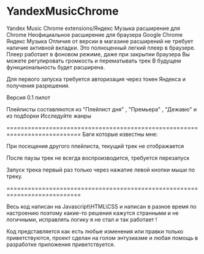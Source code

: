 # YandexMusicChrome
Yandex Music Chrome extensions/Яндекс Музыка расширение для Chrome 
Неофициальное  расширение для браузера Google Chrome Яндекс Музыка 
Отличия от версии в магазине расширений не требует наличие активной вкладки.
Это полноценный легкий плеер в браузере.
Плеер работает в фоновом режиме, даже при закрытии браузера 
Вы можете регулировать громкость и перематывать трек 
В будущем функциональность будет расширена. 

Для первого запуска требуется авторизация через токен Яндекса и получения разрешения. 



Версия 0.1 пилот 

Плейлисты составляются из "Плейлист дня" ,  "Премьера" , "Дежавю"  и из подборки Исследуйте жанры

===========================================================================
Баги которые известны мне:

При посещения другого плейлиста,  текущий трек не отображается

После паузы трек не всегда воспроизводится, требуется перезапуск

Запуск трека первый раз только через нажатие левой кнопки мыши по треку.

===========================================================================

Весь код написан на Javascript\HTML\CSS  и написан в разное время по настроению поэтому какие-то решения кажутся странными и не логичными,  исправлять логику я не стал и так работает !

  Код представляется как есть любые изменения или правки только приветствуются, проект сделан на голом энтузиазме и любая помощь в разработке приложения приветствуется.  
